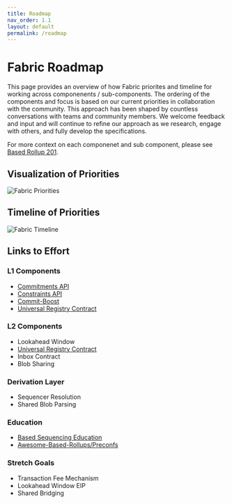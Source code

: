 ```yaml
---
title: Roadmap
nav_order: 1.1
layout: default
permalink: /roadmap
---
```

# Fabric Roadmap

This page provides an overview of how Fabric priorites and timeline for working across componenents / sub-components. The ordering of the components and focus is based on our current priorities in collaboration with the community. This approach has been shaped by countless conversations with teams and community members. We welcome feedback and input and will continue to refine our approach as we research, engage with others, and fully develop the specifications.

For more context on each componenet and sub component, please see [Based Rollup 201](/website/education/based-rollups-201).

## Visualization of Priorities
![Fabric Priorities](/website/assets/images/fabric-priorities.png)

## Timeline of Priorities
![Fabric Timeline](/website/assets/images/fabric-timeline.png)

## Links to Effort

### L1 Components
- [Commitments API](https://github.com/eth-fabric/commitments-specs)
- [Constraints API](https://github.com/eth-fabric/constraints-specs)
- [Commit-Boost](https://github.com/Commit-Boost/commit-boost-client)
- [Universal Registry Contract](https://github.com/eth-fabric/urc)

### L2 Components
- Lookahead Window 
- [Universal Registry Contract](https://github.com/eth-fabric/urc)
- Inbox Contract
- Blob Sharing

### Derivation Layer
- Sequencer Resolution
- Shared Blob Parsing

### Education
- [Based Sequencing Education](https://eth-fabric.github.io/website/education)
- [Awesome-Based-Rollups/Preconfs](https://github.com/eth-fabric/awesome-based-rollups)

### Stretch Goals
- Transaction Fee Mechanism
- Lookahead Window EIP
- Shared Bridging
